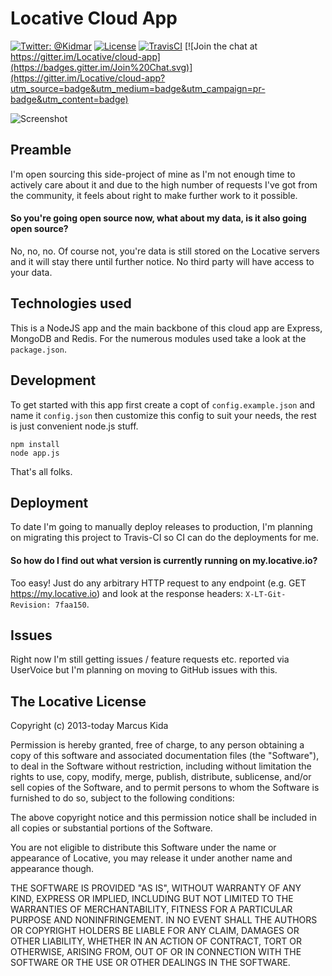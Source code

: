 # Locative Cloud App

[![Twitter: @Kidmar](https://img.shields.io/badge/contact-@Kidmar-blue.svg?style=flat)](https://twitter.com/Kidmar)
[![License](https://img.shields.io/badge/license-MIT-green.svg?style=flat)](https://github.com/Locative/cloud-app/blob/master/LICENSE.md)
[![TravisCI](https://api.travis-ci.org/Locative/cloud-app.svg?branch=master)](https://travis-ci.org/Locative/cloud-app)
[![Join the chat at https://gitter.im/Locative/cloud-app](https://badges.gitter.im/Join%20Chat.svg)](https://gitter.im/Locative/cloud-app?utm_source=badge&utm_medium=badge&utm_campaign=pr-badge&utm_content=badge)

![Screenshot](screenshot.png)

## Preamble

I'm open sourcing this side-project of mine as I'm not enough time to actively care about it and due to the high number of requests I've got from the community, it feels about right to make further work to it possible.

#### So you're going open source now, what about my data, is it also going open source?
No, no, no. Of course not, you're data is still stored on the Locative servers and it will stay there until further notice. No third party will have access to your data.

## Technologies used

This is a NodeJS app and the main backbone of this cloud app are Express, MongoDB and Redis.
For the numerous modules used take a look at the `package.json`.

## Development

To get started with this app first create a copt of `config.example.json` and name it `config.json` then customize this config to suit your needs, the rest is just convenient node.js stuff.

```
npm install
node app.js
```

That's all folks.

## Deployment

To date I'm going to manually deploy releases to production, I'm planning on migrating this project to Travis-CI so CI can do the deployments for me.

#### So how do I find out what version is currently running on my.locative.io?
Too easy! Just do any arbitrary HTTP request to any endpoint (e.g. GET https://my.locative.io) and look at the response headers: `X-LT-Git-Revision: 7faa150`.

## Issues

Right now I'm still getting issues / feature requests etc. reported via UserVoice but I'm planning on moving to GitHub issues with this.

## The Locative License

Copyright (c) 2013-today Marcus Kida

Permission is hereby granted, free of charge, to any person obtaining a copy
of this software and associated documentation files (the "Software"), to deal
in the Software without restriction, including without limitation the rights
to use, copy, modify, merge, publish, distribute, sublicense, and/or sell
copies of the Software, and to permit persons to whom the Software is
furnished to do so, subject to the following conditions:

The above copyright notice and this permission notice shall be included in
all copies or substantial portions of the Software.

You are not eligible to distribute this Software under the name or appearance
of Locative, you may release it under another name and appearance though.

THE SOFTWARE IS PROVIDED "AS IS", WITHOUT WARRANTY OF ANY KIND, EXPRESS OR
IMPLIED, INCLUDING BUT NOT LIMITED TO THE WARRANTIES OF MERCHANTABILITY,
FITNESS FOR A PARTICULAR PURPOSE AND NONINFRINGEMENT.  IN NO EVENT SHALL THE
AUTHORS OR COPYRIGHT HOLDERS BE LIABLE FOR ANY CLAIM, DAMAGES OR OTHER
LIABILITY, WHETHER IN AN ACTION OF CONTRACT, TORT OR OTHERWISE, ARISING FROM,
OUT OF OR IN CONNECTION WITH THE SOFTWARE OR THE USE OR OTHER DEALINGS IN
THE SOFTWARE.
